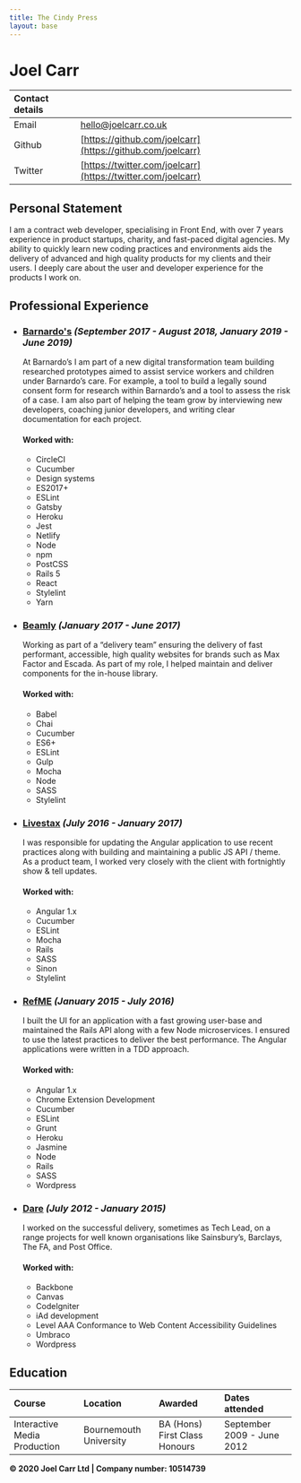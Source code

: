 ```yaml
---
title: The Cindy Press
layout: base
---
```


# Joel Carr

| Contact details |                                                              |
| :-------------- | ------------------------------------------------------------ |
| Email           | [hello@joelcarr.co.uk](mailto:hello@joelcarr.co.uk)          |
| Github          | [https://github.com/joelcarr](https://github.com/joelcarr)   |
| Twitter         | [https://twitter.com/joelcarr](https://twitter.com/joelcarr) |

## Personal Statement

I am a contract web developer, specialising in Front End, with over 7 years experience in product startups, charity, and fast-paced digital agencies. My ability to quickly learn new coding practices and environments aids the delivery of advanced and high quality products for my clients and their users. I deeply care about the user and developer experience for the products I work on.

## Professional Experience

- ### [Barnardo's](http://www.barnardos.org.uk/) _(September 2017 - August 2018, January 2019 - June 2019)_

  At Barnardo’s I am part of a new digital transformation team building researched prototypes aimed to assist service workers and children under Barnardo’s care. For example, a tool to build a legally sound consent form for research within Barnardo’s and a tool to assess the risk of a case. I am also part of helping the team grow by interviewing new developers, coaching junior developers, and writing clear documentation for each project.

  #### Worked with:

  - CircleCI
  - Cucumber
  - Design systems
  - ES2017+
  - ESLint
  - Gatsby
  - Heroku
  - Jest
  - Netlify
  - Node
  - npm
  - PostCSS
  - Rails 5
  - React
  - Stylelint
  - Yarn

- ### [Beamly](https://www.beamly.com/) _(January 2017 - June 2017)_

  Working as part of a “delivery team” ensuring the delivery of fast performant, accessible, high quality websites for brands such as Max Factor and Escada. As part of my role, I helped maintain and deliver components for the in-house library.

  #### Worked with:

  - Babel
  - Chai
  - Cucumber
  - ES6+
  - ESLint
  - Gulp
  - Mocha
  - Node
  - SASS
  - Stylelint

- ### [Livestax](https://www.livestax.com/) _(July 2016 - January 2017)_

  I was responsible for updating the Angular application to use recent practices along with building and maintaining a public JS API / theme. As a product team, I worked very closely with the client with fortnightly show & tell updates.

  #### Worked with:

  - Angular 1.x
  - Cucumber
  - ESLint
  - Mocha
  - Rails
  - SASS
  - Sinon
  - Stylelint

- ### [RefME](https://en.wikipedia.org/wiki/RefME) _(January 2015 - July 2016)_

  I built the UI for an application with a fast growing user-base and maintained the Rails API along with a few Node microservices. I ensured to use the latest practices to deliver the best performance. The Angular applications were written in a TDD approach.

  #### Worked with:

  - Angular 1.x
  - Chrome Extension Development
  - Cucumber
  - ESLint
  - Grunt
  - Heroku
  - Jasmine
  - Node
  - Rails
  - SASS
  - Wordpress

- ### [Dare](https://thisisdare.com/) _(July 2012 - January 2015)_

  I worked on the successful delivery, sometimes as Tech Lead, on a range projects for well known organisations like Sainsbury’s, Barclays, The FA, and Post Office.

  #### Worked with:

  - Backbone
  - Canvas
  - CodeIgniter
  - iAd development
  - Level AAA Conformance to Web Content Accessibility Guidelines
  - Umbraco
  - Wordpress

## Education

| Course                       | Location               | Awarded                       | Dates attended             |
| :--------------------------- | :--------------------- | :---------------------------- | :------------------------- |
| Interactive Media Production | Bournemouth University | BA (Hons) First Class Honours | September 2009 - June 2012 |

**© 2020 Joel Carr Ltd | Company number: 10514739**
